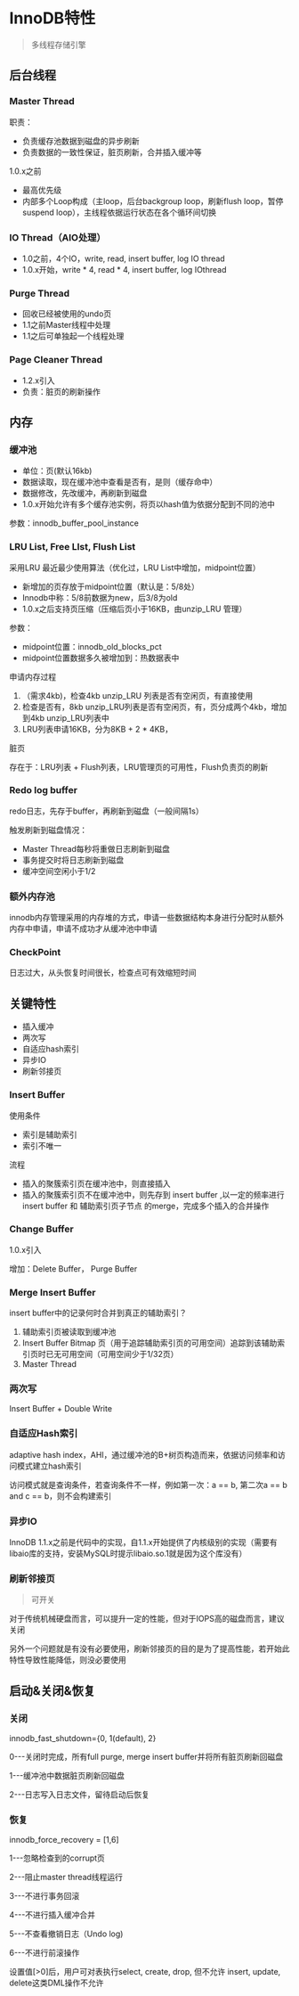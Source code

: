# InnoDB特性

> 多线程存储引擎

## 后台线程

### Master Thread

职责：

- 负责缓存池数据到磁盘的异步刷新
- 负责数据的一致性保证，脏页刷新，合并插入缓冲等

1.0.x之前

- 最高优先级
- 内部多个Loop构成（主loop，后台backgroup loop，刷新flush loop，暂停suspend loop），主线程依据运行状态在各个循环间切换

### IO Thread（AIO处理）

- 1.0之前，4个IO，write, read, insert buffer, log IO thread
- 1.0.x开始，write * 4, read * 4, insert buffer, log IOthread

### Purge Thread

- 回收已经被使用的undo页
- 1.1之前Master线程中处理
- 1.1之后可单独起一个线程处理

### Page Cleaner Thread

- 1.2.x引入
- 负责：脏页的刷新操作

## 内存

### 缓冲池

- 单位：页(默认16kb)
- 数据读取，现在缓冲池中查看是否有，是则（缓存命中）
- 数据修改，先改缓冲，再刷新到磁盘
- 1.0.x开始允许有多个缓存池实例，将页以hash值为依据分配到不同的池中

参数：innodb_buffer_pool_instance

### LRU List, Free LIst, Flush List

采用LRU 最近最少使用算法（优化过，LRU List中增加，midpoint位置）

- 新增加的页存放于midpoint位置（默认是：5/8处）
- Innodb中称：5/8前数据为new，后3/8为old
- 1.0.x之后支持页压缩（压缩后页小于16KB，由unzip_LRU 管理）

参数：

- midpoint位置：innodb_old_blocks_pct
- midpoint位置数据多久被增加到：热数据表中

申请内存过程

1. （需求4kb)，检查4kb unzip_LRU 列表是否有空闲页，有直接使用
2. 检查是否有，8kb unzip_LRU列表是否有空闲页，有，页分成两个4kb，增加到4kb unzip_LRU列表中
3. LRU列表申请16KB，分为8KB + 2 * 4KB，

脏页

存在于：LRU列表 + Flush列表，LRU管理页的可用性，Flush负责页的刷新

### Redo log buffer

redo日志，先存于buffer，再刷新到磁盘（一般间隔1s）

触发刷新到磁盘情况：

- Master Thread每秒将重做日志刷新到磁盘
- 事务提交时将日志刷新到磁盘
- 缓冲空间空闲小于1/2

### 额外内存池

innodb内存管理采用的内存堆的方式，申请一些数据结构本身进行分配时从额外内存中申请，申请不成功才从缓冲池中申请

### CheckPoint

日志过大，从头恢复时间很长，检查点可有效缩短时间

## 关键特性

- 插入缓冲
- 两次写
- 自适应hash索引
- 异步IO
- 刷新邻接页

### Insert Buffer

使用条件

- 索引是辅助索引
- 索引不唯一

流程

- 插入的聚簇索引页在缓冲池中，则直接插入
- 插入的聚簇索引页不在缓冲池中，则先存到 insert buffer ,以一定的频率进行insert buffer 和 辅助索引页子节点 的merge，完成多个插入的合并操作

### Change Buffer

1.0.x引入

增加：Delete Buffer， Purge Buffer

### Merge Insert Buffer

insert buffer中的记录何时合并到真正的辅助索引？

1. 辅助索引页被读取到缓冲池
2. Insert Buffer Bitmap 页（用于追踪辅助索引页的可用空间）追踪到该辅助索引页时已无可用空间（可用空间少于1/32页）
3. Master Thread

### 两次写

Insert Buffer + Double Write

### 自适应Hash索引

adaptive hash index，AHI，通过缓冲池的B+树页构造而来，依据访问频率和访问模式建立hash索引

访问模式就是查询条件，若查询条件不一样，例如第一次：a == b, 第二次a == b and c == b，则不会构建索引

### 异步IO

InnoDB 1.1.x之前是代码中的实现，自1.1.x开始提供了内核级别的实现（需要有libaio库的支持，安装MySQL时提示libaio.so.1就是因为这个库没有）

### 刷新邻接页

> 可开关

对于传统机械硬盘而言，可以提升一定的性能，但对于IOPS高的磁盘而言，建议关闭

另外一个问题就是有没有必要使用，刷新邻接页的目的是为了提高性能，若开始此特性导致性能降低，则没必要使用

## 启动&关闭&恢复

### 关闭

innodb_fast_shutdown={0, 1(default), 2}

0---关闭时完成，所有full purge, merge insert buffer并将所有脏页刷新回磁盘

1---缓冲池中数据脏页刷新回磁盘

2---日志写入日志文件，留待启动后恢复

### 恢复

innodb_force_recovery = [1,6]

1---忽略检查到的corrupt页

2---阻止master thread线程运行

3---不进行事务回滚

4---不进行插入缓冲合并

5---不查看撤销日志（Undo log)

6---不进行前滚操作

设置值[>0]后，用户可对表执行select, create, drop, 但不允许 insert, update, delete这类DML操作不允许